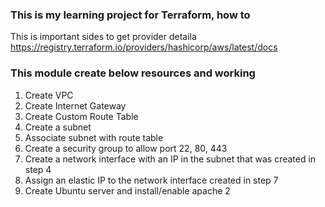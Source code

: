 ### This is my learning project for Terraform, how to 

This is important sides to get provider detaila
https://registry.terraform.io/providers/hashicorp/aws/latest/docs


### This module create below resources and working 

1. Create VPC
2. Create Internet Gateway
3. Create Custom Route Table
4. Create a subnet
5. Associate subnet with route table
6. Create a security group to allow port 22, 80, 443
7. Create a network interface with an IP in the subnet that was created in step 4
8. Assign an elastic IP to the network interface created in step 7
9. Create Ubuntu server and install/enable apache 2







